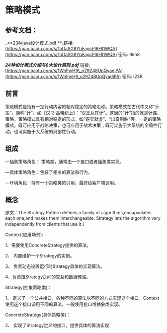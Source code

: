 # 策略模式

## 参考文档：

_**23种java设计模式.pdf   **_链接: [https://pan.baidu.com/s/1bDaSG8YbFagcPl6Fll1WQA](https://pan.baidu.com/s/1bDaSG8YbFagcPl6Fll1WQA) 密码: 9kh8

_**24种设计模式介绍与6大设计原则.pdf**_   链接: [https://pan.baidu.com/s/1WnFwH9\_o29Z48UpQyadiPA](https://pan.baidu.com/s/1WnFwH9_o29Z48UpQyadiPA) 密码: i238

## 前言

策略模式是指有一定行动内容的相对稳定的策略名称。策略模式在古代中又称“计策”，简称“计”，如《汉书·高帝纪上》：“汉王从其计”。这里的“计”指的就是计谋、策略。策略模式具有相对稳定的形式，如“避实就虚”、“出奇制胜”等。一定的策略模式，既可应用于战略决策，也可应用于战术决策；既可实施于大系统的全局性行动，也可实施于大系统的局部性行动。

## 组成

—抽象策略角色： 策略类，通常由一个接口或者抽象类实现。

—具体策略角色：包装了相关的算法和行为。

—环境角色：持有一个策略类的引用，最终给客户端调用。

## 概念

原文：The Strategy Pattern defines a family of algorithms,encapsulates each one,and makes them interchangeable. Strategy lets the algorithm vary independently from clients that use it.）

Context\(应用场景\):

1、需要使用ConcreteStrategy提供的算法。

2、 内部维护一个Strategy的实例。

3、 负责动态设置运行时Strategy具体的实现算法。

4、负责跟Strategy之间的交互和数据传递。

Strategy\(抽象策略类\)：

1、 定义了一个公共接口，各种不同的算法以不同的方式实现这个接口，Context使用这个接口调用不同的算法，一般使用接口或抽象类实现。

ConcreteStrategy\(具体策略类\)：

2、 实现了Strategy定义的接口，提供具体的算法实现



